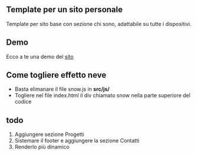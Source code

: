 ## Template per un sito personale
 
Template per sito base con sezione chi sono, adattabile su tutte i dispositivi.

## Demo

Ecco a te una demo del [sito](https://iarinormanno.github.io/personalwebsite/)

## Come togliere effetto neve

- Basta elimanare il file snow.js in **src/js/**
- Togliere nel file index.html il div chiamato snow nella parte superiore del codice

## todo
<ol>
  <li>Aggiungere sezione Progetti</li>
  <li>Sistemare il footer e aggiungere la sezione Contatti</li>
  <li>Renderlo più dinamico</li>
</ol>


